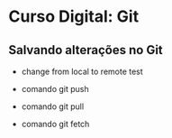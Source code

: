 # Curso Digital: Git

## Salvando alterações no Git

* change from local to remote test

* comando git push
* comando git pull
* comando git fetch
